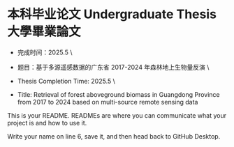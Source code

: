 # 本科毕业论文 Undergraduate Thesis 大學畢業論文

- 完成时间：2025.5  \ 

- 题目：基于多源遥感数据的广东省 2017-2024 年森林地上生物量反演 \ 

- Thesis Completion Time: 2025.5 \ 

- Title: Retrieval of forest aboveground biomass in Guangdong Province from 2017 to 2024 based on multi-source remote sensing data



This is your README. READMEs are where you can communicate what your project is and how to use it.

Write your name on line 6, save it, and then head back to GitHub Desktop.

